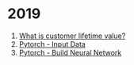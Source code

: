 # 2019

1. [What is customer lifetime value?](https://www.linkedin.com/pulse/what-customer-lifetime-value-anubhav-dhiman/)
2. [Pytorch - Input Data](https://github.com/1dhiman/100days-ml/blob/master/2019/1_pytorch_Neural_Network_Input.ipynb)
3. [Pytorch - Build Neural Network](https://github.com/1dhiman/100days-ml/blob/master/2019/2_pytorch_Neural_Network_Build.ipynb)

